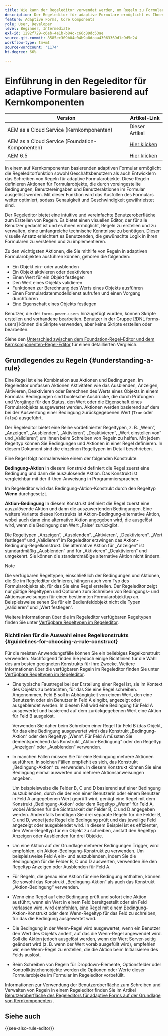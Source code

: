 ```yaml
---
title: Wie kann der Regeleditor verwendet werden, um Regeln zu Formularfeldern hinzuzufügen, um dynamisches Verhalten hinzuzufügen und eine komplexe Logik basierend auf Kernkomponenten zu einem adaptiven Formular zu erstellen?
description: Der Regeleditor für adaptive Formulare ermöglicht es Ihnen, ohne Programmierung oder Skripterstellung dynamisches Verhalten und komplexe Logik in Ihre Formulare zu integrieren.
feature: Adaptive Forms, Core Components
role: User, Developer
level: Beginner, Intermediate
exl-id: 1292f729-c6eb-4e1b-b84c-c66c89dc53ae
source-git-commit: 8585ec309b04e04b9a8dcaa43063369d1c9d5d24
workflow-type: tm+mt
source-wordcount: '1174'
ht-degree: 66%

---
```



# Einführung in den Regeleditor für adaptive Formulare basierend auf Kernkomponenten

| Version | Artikel-Link |
| -------- | ---------------------------- |
| AEM as a Cloud Service (Kernkomponenten) | Dieser Artikel |
| AEM as a Cloud Service (Foundation-Komponenten) | [Hier klicken](/help/forms/rule-editor.md) |
| AEM 6.5 | [Hier klicken](https://experienceleague.adobe.com/docs/experience-manager-65/forms/adaptive-forms-advanced-authoring/rule-editor.html?lang=de) |

In einem auf Kernkomponenten basierenden adaptiven Formular ermöglicht die Regeleditorfunktion sowohl Geschäftsbenutzern als auch Entwicklern das Schreiben von Regeln für adaptive Formularobjekte. Diese Regeln definieren Aktionen für Formularobjekte, die durch voreingestellte Bedingungen, Benutzereingaben und Benutzeraktionen im Formular ausgelöst werden. Mit dieser Funktion wird das Ausfüllen des Formulars weiter optimiert, sodass Genauigkeit und Geschwindigkeit gewährleistet sind.

Der Regeleditor bietet eine intuitive und vereinfachte Benutzeroberfläche zum Erstellen von Regeln. Es bietet einen visuellen Editor, der für alle Benutzer gedacht ist und es ihnen ermöglicht, Regeln zu erstellen und zu verwalten, ohne umfangreiche technische Kenntnisse zu benötigen. Dieser visuelle Ansatz erleichtert es Benutzenden, die gewünschte Logik in ihren Formularen zu verstehen und zu implementieren.

Zu den wichtigsten Aktionen, die Sie mithilfe von Regeln in adaptiven Formularobjekten ausführen können, gehören die folgenden:

* Ein Objekt ein- oder ausblenden
* Ein Objekt aktivieren oder deaktivieren
* Einen Wert für ein Objekt festlegen
* Den Wert eines Objekts validieren
* Funktionen zur Berechnung des Werts eines Objekts ausführen
* Einen Formulardatenmodelldienst aufrufen und einen Vorgang durchführen
* Eine Eigenschaft eines Objekts festlegen

<!-- Rule editor replaces the scripting capabilities in [!DNL Experience Manager 6.1 Forms] and earlier releases. However, your existing scripts are preserved in the new rule editor. For more information about working with existing scripts in the rule editor, see [Impact of rule editor on existing scripts](rule-editor.md#p-impact-of-rule-editor-on-existing-scripts-p). -->

Benutzer, die der `forms-power-users` hinzugefügt wurden, können Skripte erstellen und vorhandene bearbeiten. Benutzer in der Gruppe [!DNL forms-users] können die Skripte verwenden, aber keine Skripte erstellen oder bearbeiten.

Siehe den [Unterschied zwischen dem Foundation-Regel-Editor und dem Kernkomponenten-Regel-Editor](/help/forms/rule-editor-core-components-difference-tables.md) für einen detaillierten Vergleich.

<!--
## Difference between Rule editor in Core Components and Rule Editor in Foundation Components

{{rule-editor-diff}}

>[!NOTE]
>
> To see how to create and use custom functions in detail, refer to [Custom functions in Adaptive Forms (Core Components)](/help/forms/create-and-use-custom-functions.md) article.

-->

## Grundlegendes zu Regeln {#understanding-a-rule}

Eine Regel ist eine Kombination aus Aktionen und Bedingungen. Im Regeleditor umfassen Aktionen Aktivitäten wie das Ausblenden, Anzeigen, Aktivieren, Deaktivieren oder Berechnen des Werts eines Objekts in einem Formular. Bedingungen sind boolesche Ausdrücke, die durch Prüfungen und Vorgänge für den Status, den Wert oder die Eigenschaft eines Formularobjekts ausgewertet werden. Aktionen werden basierend auf dem bei der Auswertung einer Bedingung zurückgegebenen Wert (`True` oder `False`) ausgeführt.

Der Regeleditor bietet eine Reihe vordefinierter Regeltypen, z. B. „Wenn“, „Anzeigen“, „Ausblenden“, „Aktivieren“, „Deaktivieren“, „Wert einstellen von“ und „Validieren“, um Ihnen beim Schreiben von Regeln zu helfen. Mit jedem Regeltyp können Sie Bedingungen und Aktionen in einer Regel definieren. In diesem Dokument sind die einzelnen Regeltypen im Detail beschrieben.

Eine Regel folgt normalerweise einem der folgenden Konstrukte:

**Bedingung-Aktion** In diesem Konstrukt definiert die Regel zuerst eine Bedingung und dann die auszulösende Aktion. Das Konstrukt ist vergleichbar mit der if-then-Anweisung in Programmiersprachen.

Im Regeleditor wird das Bedingung-Aktion-Konstrukt durch den Regeltyp **Wenn** durchgesetzt.

**Aktion-Bedingung** In diesem Konstrukt definiert die Regel zuerst eine auszulösende Aktion und dann die auszuwertenden Bedingungen. Eine weitere Variante dieses Konstrukts ist Aktion-Bedingung-alternative Aktion, wobei auch dann eine alternative Aktion angegeben wird, die ausgelöst wird, wenn die Bedingung den Wert „False“ zurückgibt.

Die Regeltypen „Anzeigen“, „Ausblenden“, „Aktivieren“, „Deaktivieren“, „Wert festlegen“ und „Validieren“ im Regeleditor erzwingen das Aktion-Bedingung-Regelkonstrukt. Die alternative Aktion für „Anzeigen“ ist standardmäßig „Ausblenden“ und für „Aktivieren“ „Deaktivieren“ und umgekehrt. Sie können die standardmäßige alternative Aktion nicht ändern.

>[!NOTE]
>
>Die verfügbaren Regeltypen, einschließlich der Bedingungen und Aktionen, die Sie im Regeleditor definieren, hängen auch vom Typ des Formularobjekts ab, für das Sie eine Regel erstellen. Der Regeleditor zeigt nur gültige Regeltypen und Optionen zum Schreiben von Bedingungs- und Aktionsanweisungen für einen bestimmten Formularobjekttyp an. Beispielsweise sehen Sie für ein Bedienfeldobjekt nicht die Typen „Validieren“ und „Wert festlegen“.

Weitere Informationen über die im Regeleditor verfügbaren Regeltypen finden Sie unter [Verfügbare Regeltypen im Regeleditor](rule-editor.md#p-available-rule-types-in-rule-editor-p).

### Richtlinien für die Auswahl eines Regelkonstrukts {#guidelines-for-choosing-a-rule-construct}

Für die meisten Anwendungsfälle können Sie ein beliebiges Regelkonstrukt verwenden. Nachfolgend finden Sie jedoch einige Richtlinien für die Wahl des am besten geeigneten Konstrukts für Ihre Zwecke. Weitere Informationen über die verfügbaren Regeln im Regeleditor finden Sie unter [Verfügbare Regeltypen im Regeleditor](rule-editor.md#p-available-rule-types-in-rule-editor-p).

* Eine typische Faustregel bei der Erstellung einer Regel ist, sie im Kontext des Objekts zu betrachten, für das Sie eine Regel schreiben. Angenommen, Feld B soll in Abhängigkeit von einem Wert, den eine Benutzerin oder ein Benutzer in Feld A eingibt, angezeigt oder ausgeblendet werden. In diesem Fall wird eine Bedingung für Feld A ausgewertet und basierend auf dem zurückgegebenen Wert eine Aktion für Feld B ausgelöst.

  Verwenden Sie daher beim Schreiben einer Regel für Feld B (das Objekt, für das eine Bedingung ausgewertet wird) das Konstrukt „Bedingung-Aktion“ oder den Regeltyp „Wenn“. Für Feld A müssten Sie dementsprechend das Konstrukt „Aktion-Bedingung“ oder den Regeltyp „Anzeigen“ oder „Ausblenden“ verwenden.

* In manchen Fällen müssen Sie für eine Bedingung mehrere Aktionen ausführen. In solchen Fällen empfiehlt es sich, das Konstrukt „Bedingung-Aktion“ zu verwenden. In diesem Konstrukt können Sie eine Bedingung einmal auswerten und mehrere Aktionsanweisungen angeben.

  Um beispielsweise die Felder B, C und D basierend auf einer Bedingung auszublenden, durch die der von einer Benutzerin oder einem Benutzer in Feld A angegebenen Wert geprüft wird, genügt eine Regel mit dem Konstrukt „Bedingung-Aktion“ oder dem Regeltyp „Wenn“ für Feld A, wobei Aktionen für die Sichtbarkeit der Felder B, C und D angegeben werden. Andernfalls benötigen Sie drei separate Regeln für die Felder B, C und D, wobei jede Regel die Bedingung prüft und das jeweilige Feld angezeigt oder ausgeblendet wird. In diesem Beispiel ist es effizienter, den Wenn-Regeltyp für ein Objekt zu schreiben, anstatt den Regeltyp Anzeigen oder Ausblenden für drei Objekte.

* Um eine Aktion auf der Grundlage mehrerer Bedingungen Trigger, wird empfohlen, ein Aktion-Bedingung-Konstrukt zu verwenden. Um beispielsweise Feld A ein- und auszublenden, indem Sie die Bedingungen für die Felder B, C und D auswerten, verwenden Sie den Regeltyp Anzeigen oder Ausblenden für Feld A.
* Für Regeln, die genau eine Aktion für eine Bedingung enthalten, können Sie sowohl das Konstrukt „Bedingung-Aktion“ als auch das Konstrukt „Aktion-Bedingung“ verwenden.
* Wenn eine Regel auf eine Bedingung prüft und sofort eine Aktion ausführt, wenn ein Wert in einem Feld bereitgestellt oder ein Feld verlassen wird, wird empfohlen, eine Regel mit einem Bedingung-Aktion-Konstrukt oder dem Wenn-Regeltyp für das Feld zu schreiben, für das die Bedingung ausgewertet wird.
* Die Bedingung in der Wenn-Regel wird ausgewertet, wenn ein Benutzer den Wert des Objekts ändert, auf das die Wenn-Regel angewendet wird. Soll die Aktion jedoch ausgelöst werden, wenn der Wert Server-seitig geändert wird (z. B. wenn der Wert vorab ausgefüllt wird), empfehlen wir, eine Wenn-Regel zu erstellen, die die Aktion beim Initialisieren des Felds auslöst.
* Beim Schreiben von Regeln für Dropdown-Elemente, Optionsfelder oder Kontrollkästchenobjekte werden die Optionen oder Werte dieser Formularobjekte im Formular im Regeleditor vorbefüllt.

Informationen zur Verwendung der Benutzeroberfläche zum Schreiben und Verwalten von Regeln in einem Regeleditor finden Sie im Artikel [Benutzeroberfläche des Regeleditors für adaptive Forms auf der Grundlage von Kernkomponenten](/help/forms/rule-editor-core-components-user-interface.md) .

## Siehe auch

{{see-also-rule-editor}}
